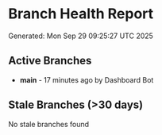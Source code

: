 # Branch Health Report
Generated: Mon Sep 29 09:25:27 UTC 2025

## Active Branches
- **main** - 17 minutes ago by Dashboard Bot

## Stale Branches (>30 days)
No stale branches found
